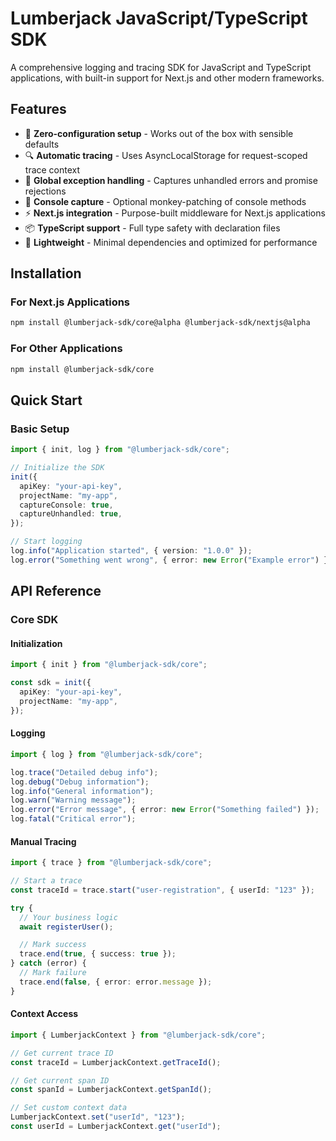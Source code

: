 # Lumberjack JavaScript/TypeScript SDK

A comprehensive logging and tracing SDK for JavaScript and TypeScript applications, with built-in support for Next.js and other modern frameworks.

## Features

- 🚀 **Zero-configuration setup** - Works out of the box with sensible defaults
- 🔍 **Automatic tracing** - Uses AsyncLocalStorage for request-scoped trace context
- 🐛 **Global exception handling** - Captures unhandled errors and promise rejections
- 📝 **Console capture** - Optional monkey-patching of console methods
- ⚡ **Next.js integration** - Purpose-built middleware for Next.js applications
- 📦 **TypeScript support** - Full type safety with declaration files
- 🎯 **Lightweight** - Minimal dependencies and optimized for performance

## Installation

### For Next.js Applications

```bash
npm install @lumberjack-sdk/core@alpha @lumberjack-sdk/nextjs@alpha
```

### For Other Applications

```bash
npm install @lumberjack-sdk/core
```

## Quick Start

### Basic Setup

```typescript
import { init, log } from "@lumberjack-sdk/core";

// Initialize the SDK
init({
  apiKey: "your-api-key",
  projectName: "my-app",
  captureConsole: true,
  captureUnhandled: true,
});

// Start logging
log.info("Application started", { version: "1.0.0" });
log.error("Something went wrong", { error: new Error("Example error") });
```

## API Reference

### Core SDK

#### Initialization

```typescript
import { init } from "@lumberjack-sdk/core";

const sdk = init({
  apiKey: "your-api-key",
  projectName: "my-app",
});
```

#### Logging

```typescript
import { log } from "@lumberjack-sdk/core";

log.trace("Detailed debug info");
log.debug("Debug information");
log.info("General information");
log.warn("Warning message");
log.error("Error message", { error: new Error("Something failed") });
log.fatal("Critical error");
```

#### Manual Tracing

```typescript
import { trace } from "@lumberjack-sdk/core";

// Start a trace
const traceId = trace.start("user-registration", { userId: "123" });

try {
  // Your business logic
  await registerUser();

  // Mark success
  trace.end(true, { success: true });
} catch (error) {
  // Mark failure
  trace.end(false, { error: error.message });
}
```

#### Context Access

```typescript
import { LumberjackContext } from "@lumberjack-sdk/core";

// Get current trace ID
const traceId = LumberjackContext.getTraceId();

// Get current span ID
const spanId = LumberjackContext.getSpanId();

// Set custom context data
LumberjackContext.set("userId", "123");
const userId = LumberjackContext.get("userId");
```
